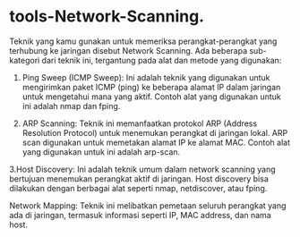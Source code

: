 # tools-Network-Scanning.

Teknik yang kamu gunakan untuk memeriksa perangkat-perangkat yang terhubung ke jaringan disebut Network Scanning. Ada beberapa sub-kategori dari teknik ini, tergantung pada alat dan metode yang digunakan:

  1.  Ping Sweep (ICMP Sweep): Ini adalah teknik yang digunakan untuk mengirimkan paket ICMP (ping) ke beberapa alamat IP dalam jaringan untuk mengetahui mana yang aktif. Contoh alat yang digunakan untuk ini adalah nmap dan fping.

   2. ARP Scanning: Teknik ini memanfaatkan protokol ARP (Address Resolution Protocol) untuk menemukan perangkat di jaringan lokal. ARP scan digunakan untuk memetakan alamat IP ke alamat MAC. Contoh alat yang digunakan untuk ini adalah arp-scan.

   3.Host Discovery: Ini adalah teknik umum dalam network scanning yang bertujuan menemukan perangkat aktif di jaringan. Host discovery bisa dilakukan dengan berbagai alat seperti nmap, netdiscover, atau fping.

   Network Mapping: Teknik ini melibatkan pemetaan seluruh perangkat yang ada di jaringan, termasuk informasi seperti IP, MAC address, dan nama host.
